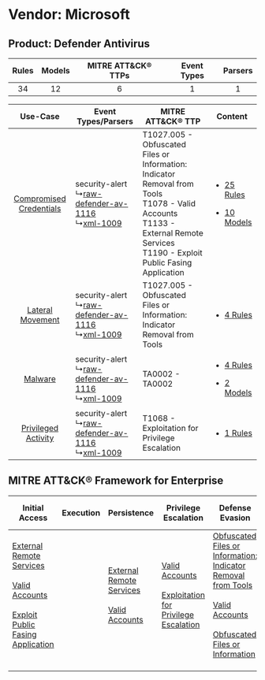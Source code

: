 Vendor: Microsoft
=================
Product: Defender Antivirus
---------------------------
| Rules | Models | MITRE ATT&CK® TTPs | Event Types | Parsers |
|:-----:|:------:|:------------------:|:-----------:|:-------:|
|  34   |   12   |         6          |      1      |    1    |

|    Use-Case    | Event Types/Parsers    | MITRE ATT&CK® TTP    | Content    |
|:----:| ---- | ---- | ---- |
| [Compromised Credentials](../../../UseCases/uc_compromised_credentials.md) |  security-alert<br> ↳[raw-defender-av-1116](Ps/pC_rawdefenderav1116.md)<br> ↳[xml-1009](Ps/pC_xml1009.md)<br> | T1027.005 - Obfuscated Files or Information: Indicator Removal from Tools<br>T1078 - Valid Accounts<br>T1133 - External Remote Services<br>T1190 - Exploit Public Fasing Application<br> | [<ul><li>25 Rules</li></ul><ul><li>10 Models</li></ul>](RM/r_m_microsoft_defender_antivirus_Compromised_Credentials.md) |
|        [Lateral Movement](../../../UseCases/uc_lateral_movement.md)        |  security-alert<br> ↳[raw-defender-av-1116](Ps/pC_rawdefenderav1116.md)<br> ↳[xml-1009](Ps/pC_xml1009.md)<br> | T1027.005 - Obfuscated Files or Information: Indicator Removal from Tools<br>    | [<ul><li>4 Rules</li></ul>](RM/r_m_microsoft_defender_antivirus_Lateral_Movement.md)    |
|    [Malware](../../../UseCases/uc_malware.md)    |  security-alert<br> ↳[raw-defender-av-1116](Ps/pC_rawdefenderav1116.md)<br> ↳[xml-1009](Ps/pC_xml1009.md)<br> | TA0002 - TA0002<br>    | [<ul><li>4 Rules</li></ul><ul><li>2 Models</li></ul>](RM/r_m_microsoft_defender_antivirus_Malware.md)    |
|     [Privileged Activity](../../../UseCases/uc_privileged_activity.md)     |  security-alert<br> ↳[raw-defender-av-1116](Ps/pC_rawdefenderav1116.md)<br> ↳[xml-1009](Ps/pC_xml1009.md)<br> | T1068 - Exploitation for Privilege Escalation<br>    | [<ul><li>1 Rules</li></ul>](RM/r_m_microsoft_defender_antivirus_Privileged_Activity.md)    |

MITRE ATT&CK® Framework for Enterprise
--------------------------------------
| Initial Access                                                                                                                                                                                                                         | Execution | Persistence                                                                                                                                      | Privilege Escalation                                                                                                                                          | Defense Evasion                                                                                                                                                                                                                                                               | Credential Access | Discovery | Lateral Movement | Collection | Command and Control | Exfiltration | Impact |
| -------------------------------------------------------------------------------------------------------------------------------------------------------------------------------------------------------------------------------------- | --------- | ------------------------------------------------------------------------------------------------------------------------------------------------ | ------------------------------------------------------------------------------------------------------------------------------------------------------------- | ----------------------------------------------------------------------------------------------------------------------------------------------------------------------------------------------------------------------------------------------------------------------------- | ----------------- | --------- | ---------------- | ---------- | ------------------- | ------------ | ------ |
| [External Remote Services](https://attack.mitre.org/techniques/T1133)<br><br>[Valid Accounts](https://attack.mitre.org/techniques/T1078)<br><br>[Exploit Public Fasing Application](https://attack.mitre.org/techniques/T1190)<br><br> |           | [External Remote Services](https://attack.mitre.org/techniques/T1133)<br><br>[Valid Accounts](https://attack.mitre.org/techniques/T1078)<br><br> | [Valid Accounts](https://attack.mitre.org/techniques/T1078)<br><br>[Exploitation for Privilege Escalation](https://attack.mitre.org/techniques/T1068)<br><br> | [Obfuscated Files or Information: Indicator Removal from Tools](https://attack.mitre.org/techniques/T1027/005)<br><br>[Valid Accounts](https://attack.mitre.org/techniques/T1078)<br><br>[Obfuscated Files or Information](https://attack.mitre.org/techniques/T1027)<br><br> |                   |           |                  |            |                     |              |        |
